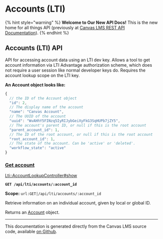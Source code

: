 # Accounts (LTI)

{% hint style="warning" %}
**Welcome to Our New API Docs!** This is the new home for all things API (previously at [Canvas LMS REST API Documentation](https://api.instructure.com)).
{% endhint %}

## Accounts (LTI) API

API for accessing account data using an LTI dev key. Allows a tool to get account information via LTI Advantage authorization scheme, which does not require a user session like normal developer keys do. Requires the account lookup scope on the LTI key.

**An Account object looks like:**

```js
{
  // the ID of the Account object
  "id": 2,
  // The display name of the account
  "name": "Canvas Account",
  // The UUID of the account
  "uuid": "WvAHhY5FINzq5IyRIJybGeiXyFkG3SqHUPb7jZY5",
  // The account's parent ID, or null if this is the root account
  "parent_account_id": 1,
  // The ID of the root account, or null if this is the root account
  "root_account_id": 1,
  // The state of the account. Can be 'active' or 'deleted'.
  "workflow_state": "active"
}
```

### [Get account](#method.lti/account_lookup.show) <a href="#method.lti-account_lookup.show" id="method.lti-account_lookup.show"></a>

[Lti::AccountLookupController#show](https://github.com/instructure/canvas-lms/blob/master/app/controllers/lti/account_lookup_controller.rb)

**`GET /api/lti/accounts/:account_id`**

**Scope:** `url:GET|/api/lti/accounts/:account_id`

Retrieve information on an individual account, given by local or global ID.

Returns an [Account](#account) object.

---

This documentation is generated directly from the Canvas LMS source code, available [on Github](https://github.com/instructure/canvas-lms).
